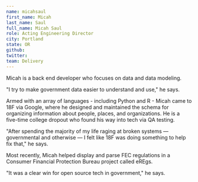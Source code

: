 ```yaml
---
name: micahsaul
first_name: Micah
last_name: Saul
full_name: Micah Saul
role: Acting Engineering Director
city: Portland
state: OR
github:
twitter:
team: Delivery
---
```



Micah is a back end developer who focuses on data and data modeling.

"I try to make government data easier to understand and use," he says.

Armed with an array of languages - including Python and R - Micah came to 18F via Google, where he designed and maintained the schema for organizing information about people, places, and organizations. He is a five-time college dropout who found his way into tech via QA testing.

"After spending the majority of my life raging at broken systems — governmental and otherwise — I felt like 18F was doing something to help fix that," he says. 

Most recently, Micah helped display and parse FEC regulations in a Consumer Financial Protection Bureau project called eREgs. 

"It was a clear win for open source tech in government," he says.
